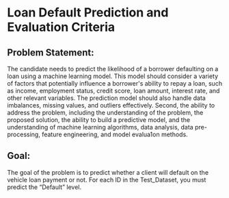 # Loan Default Prediction and Evaluation Criteria


## Problem Statement:

The candidate needs to predict the likelihood of a borrower defaulting on a loan using a machine learning
model. This model should consider a variety of factors that potentially influence a borrower's ability to repay
a loan, such as income, employment status, credit score, loan amount, interest rate, and other relevant
variables. The prediction model should also handle data imbalances, missing values, and outliers effectively.
Second, the ability to address the problem, including the understanding of the problem, the proposed
solution, the ability to build a predictive model, and the understanding of machine learning algorithms, data
analysis, data pre-processing, feature engineering, and model evalua1on methods.

## Goal:

The goal of the problem is to predict whether a client will default on the vehicle loan payment or not. For
each ID in the Test_Dataset, you must predict the “Default” level.
